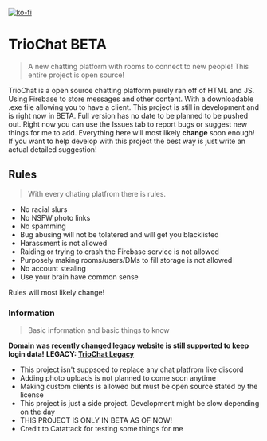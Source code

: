 [![ko-fi](https://ko-fi.com/img/githubbutton_sm.svg)](https://ko-fi.com/A0A61IAEQ5)

# TrioChat BETA
> A new chatting platform with rooms to connect to new people! This entire project is open source!

TrioChat is a open source chatting platform purely ran off of HTML and JS. Using Firebase to store messages and other content. With a downloadable .exe file allowing you to have a client.
This project is still in development and is right now in BETA. Full version has no date to be planned to be pushed out. Right now you can use the Issues tab to report bugs or suggest new things for me to add.
Everything here will most likely **change** soon enough! If you want to help develop with this project the best way is just write an actual detailed suggestion! 

## Rules
> With every chating platfrom there is rules.

- No racial slurs
- No NSFW photo links
- No spamming
- Bug abusing will not be tolatered and will get you blacklisted
- Harassment is not allowed
- Raiding or trying to crash the Firebase service is not allowed
- Purposely making rooms/users/DMs to fill storage is not allowed
- No account stealing
- Use your brain have common sense
  
Rules will most likely change!

### Information
> Basic information and basic things to know

**Domain was recently changed legacy website is still supported to keep login data!**
**LEGACY: [TrioChat Legacy](https://flipertail.github.io/TrioChat/)**

- This project isn't suppsoed to replace any chat platfrom like discord
- Adding photo uploads is not planned to come soon anytime
- Making custom clients is allowed but must be open source stated by the license
- This project is just a side project. Development might be slow depending on the day
- THIS PROJECT IS ONLY IN BETA AS OF NOW!
- Credit to Catattack for testing some things for me
